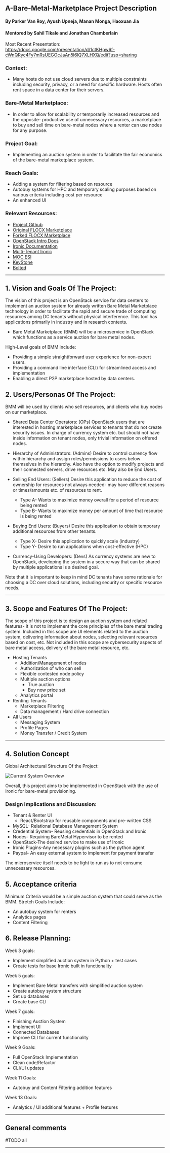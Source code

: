 ## A-Bare-Metal-Marketplace Project Description

#### By Parker Van Roy, Ayush Upneja, Manan Monga, Haoxuan Jia

#### Mentored by Sahil Tikale and Jonathan Chamberlain

Most Recent Presentation:
https://docs.google.com/presentation/d/1ctKHpw6f-cWnQRyc4Fy7mRsUEGOcJaAn5l6lQ7XLHXQ/edit?usp=sharing

### Context: 
* Many hosts do not use cloud servers due to multiple constraints including security, privacy, or a need for specific hardware. Hosts often rent space in a data center for their servers.

### Bare-Metal Marketplace: 
* In order to allow for scalability or temporarily increased resources and the opposite- productive use of unnecessary resources, a marketplace to buy and sell time on bare-metal nodes where a renter can use nodes for any purpose. 

### Project Goal: 
* Implementing an auction system in order to facilitate the fair economics of the bare-metal marketplace system.

### Reach Goals:
* Adding a system for filtering based on resource 
* Autobuy systems for HPC and temporary scaling purposes based on various criteria including cost per resource
* An enhanced UI

### Relevant Resources:
* [Project Github](https://github.com/BU-CLOUD-S21/A-Bare-Metal-Marketplace)
* [Original FLOCX Marketplace](https://github.com/CCI-MOC/flocx-market)
* [Forked FLOCX Marketplace](https://github.com/SahilTikale/flocx)
* [OpenStack Intro Docs](https://docs.openstack.org/security-guide/introduction/introduction-to-openstack.html)
* [Ironic Documentation](https://docs.openstack.org/ironic/latest/)
* [Multi-Tenant Ironic](https://docs.openstack.org/ironic/pike/admin/multitenancy.html)
* [MOC ESI](https://github.com/CCI-MOC/esi-leap)
* [KeyStone](https://docs.openstack.org/keystone/latest/) 
* [Bolted](https://www.usenix.org/system/files/atc19-mosayyebzadeh.pdf)

** **

## 1.   Vision and Goals Of The Project:

The vision of this project is an OpenStack service for data centers to implement an auction system for already written Bare Metal Marketplace technology in order to facilitate the rapid and secure trade of computing resources among DC tenants without physical interference. This tool has applications primarily in industry and in research contexts.

* Bare Metal Marketplace (BMM) will be a microservice in OpenStack which functions as a service auction for bare metal nodes.

High-Level goals of BMM include:
* Providing a simple straightforward user experience for non-expert users.
* Providing a command line interface (CLI) for streamlined access and implementation
* Enabling a direct P2P marketplace hosted by data centers.



## 2. Users/Personas Of The Project:

BMM will be used by clients who sell resources, and clients who buy nodes on our marketplace. 

* Shared Data Center Operators: (OPs) OpenStack users that are interested in hosting marketplace services to tenants that do not create security issues. In charge of currency system etc. but should not have inside information on tenant nodes, only trivial information on offered nodes.

* Hierarchy of Administrators: (Admins) Desire to control currency flow within hierarchy and assign roles/permissions to users below themselves in the hierarchy. Also have the option to modify projects and their connected servers, drive resources etc. May also be End Users.

* Selling End Users: (Sellers) Desire this application to reduce the cost of ownership for resources not always needed- may have different reasons or times/amounts etc. of resources to rent.
    * Type A- Wants to maximize money overall for a period of resource being rented
    * Type B- Wants to maximize money per amount of time that resource is being rented

* Buying End Users: (Buyers) Desire this application to obtain temporary additional resources from other tenants.
    * Type X- Desire this application to quickly scale (industry)
    * Type Y- Desire to run applications when cost-effective (HPC)
    
* Currency-Using Developers: (Devs) As currency systems are new to OpenStack, developing the system in a secure way that can be shared by multiple applications is a desired goal.

Note that it is important to keep in mind DC tenants have some rationale for choosing a DC over cloud solutions, including security or specific resource needs.

** **

## 3.   Scope and Features Of The Project:

The scope of this project is to design an auction system and related features- it is not to implement the core principles of the bare metal trading system. Included in this scope are UI elements related to the auction system, delivering information about nodes, selecting relevant resources based on cost, etc. Not included in this scope are cybersecurity aspects of bare metal access, delivery of the bare metal resource, etc.

* Hosting Tenants
    * Addition/Management of nodes
    * Authorization of who can sell
    * Flexible contested node policy
    * Multiple auction options
        * True auction
        * Buy now price set
    * Analytics portal
* Renting Tenants
    * Marketplace Filtering
    * Data management / Hard drive connection
* All Users
    * Messaging System
    * Profile Pages
    * Money Transfer / Credit System


** **

## 4. Solution Concept

Global Architectural Structure Of the Project:



![Current System Overview](./images/overview-3.png)

Overall, this project aims to be implemented in OpenStack with the use of Ironic for bare-metal provisioning.


### Design Implications and Discussion:

* Tenant & Renter UI
    * React/Bootstrap for reusable components and pre-written CSS
* MySQL- Relational Database Management System
* Credential System- Reusing credentials in OpenStack and Ironic
* Nodes- Requiring BareMetal Hypervisor to be rented
* OpenStack-The desired service to make use of Ironic
* Ironic Plugins-Any necessary plugins such as the python agent
* Paypal- An easy external system to implement for payment transfer

The microservice itself needs to be light to run as to not consume unnecessary resources.

## 5. Acceptance criteria

Minimum Criteria would be a simple auction system that could serve as the BMM. Stretch Goals Include:
* An autobuy system for renters
* Analytics pages
* Content Filtering

## 6.  Release Planning:
Week 3 goals:
* Implement simplified auction system in Python + test cases
* Create tests for base Ironic built in functionality

Week 5 goals:
* Implement Bare Metal transfers with simplified auction system
* Create autobuy system structure
* Set up databases
* Create base CLI

Week 7 goals:
* Finishing Auction System
* Implement UI 
* Connected Databases
* Improve CLI for current functionality

Week 9 Goals:
* Full OpenStack Implementation
* Clean code/Refactor
* CLI/UI updates

Week 11 Goals:
* Autobuy and Content Filtering addition features

Week 13 Goals:
* Analytics / UI additional features + Profile features


** **

## General comments

#TODO all

** **
